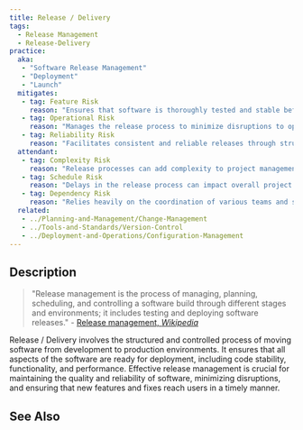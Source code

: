```yaml
---
title: Release / Delivery
tags: 
  - Release Management
  - Release-Delivery
practice:
  aka: 
   - "Software Release Management"
   - "Deployment"
   - "Launch"
  mitigates:
   - tag: Feature Risk
     reason: "Ensures that software is thoroughly tested and stable before being released."
   - tag: Operational Risk
     reason: "Manages the release process to minimize disruptions to operations."
   - tag: Reliability Risk
     reason: "Facilitates consistent and reliable releases through structured processes."
  attendant:
   - tag: Complexity Risk
     reason: "Release processes can add complexity to project management."
   - tag: Schedule Risk
     reason: "Delays in the release process can impact overall project timelines."
   - tag: Dependency Risk
     reason: "Relies heavily on the coordination of various teams and systems."
  related:
   - ../Planning-and-Management/Change-Management
   - ../Tools-and-Standards/Version-Control
   - ../Deployment-and-Operations/Configuration-Management
---
```


<PracticeIntro details={frontMatter} /> 

## Description

> "Release management is the process of managing, planning, scheduling, and controlling a software build through different stages and environments; it includes testing and deploying software releases." - [Release management, _Wikipedia_](https://en.wikipedia.org/wiki/Release_management)

Release / Delivery involves the structured and controlled process of moving software from development to production environments. It ensures that all aspects of the software are ready for deployment, including code stability, functionality, and performance. Effective release management is crucial for maintaining the quality and reliability of software, minimizing disruptions, and ensuring that new features and fixes reach users in a timely manner.

## See Also

<TagList tag="Release-Delivery" />
